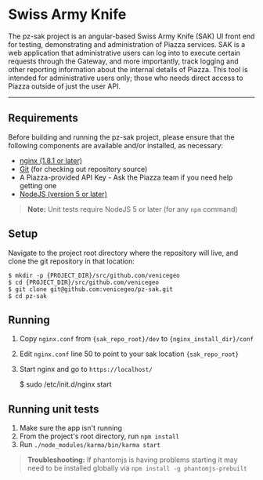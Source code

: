 # Swiss Army Knife

The pz-sak project is an angular-based Swiss Army Knife (SAK) UI front end for testing, demonstrating and administration of Piazza services. SAK is a web application that administrative users can log into to execute certain requests through the Gateway, and more importantly, track logging and other reporting information about the internal details of Piazza. This tool is intended for administrative users only; those who needs direct access to Piazza outside of just the user API.

***
## Requirements
Before building and running the pz-sak project, please ensure that the following components are available and/or installed, as necessary:
- [nginx (1.8.1 or later)](https://www.nginx.com/resources/wiki/start/topics/tutorials/install/)
- [Git](https://git-scm.com/book/en/v2/Getting-Started-Installing-Git) (for checking out repository source)
- A Piazza-provided API Key - Ask the Piazza team if you need help getting one
- [NodeJS (version 5 or later)](https://nodejs.org/en/download/)

>__Note:__ Unit tests require NodeJS 5 or later (for any `npm` command)

## Setup
Navigate to the project root directory where the repository will live, and clone the git repository in that location:

	$ mkdir -p {PROJECT_DIR}/src/github.com/venicegeo
	$ cd {PROJECT_DIR}/src/github.com/venicegeo
    $ git clone git@github.com:venicegeo/pz-sak.git
    $ cd pz-sak

## Running
1. Copy `nginx.conf` from `{sak_repo_root}/dev` to `{nginx_install_dir}/conf`
2. Edit `nginx.conf` line 50 to point to your sak location `{sak_repo_root}`
3. Start nginx and go to `https://localhost/`

	$ sudo /etc/init.d/nginx start

## Running unit tests
1. Make sure the app isn't running
2. From the project's root directory, run `npm install`
3. Run `./node_modules/karma/bin/karma start`

>__Troubleshooting:__ If phantomjs is having problems starting it may need to be installed globally via `npm install -g phantomjs-prebuilt`
